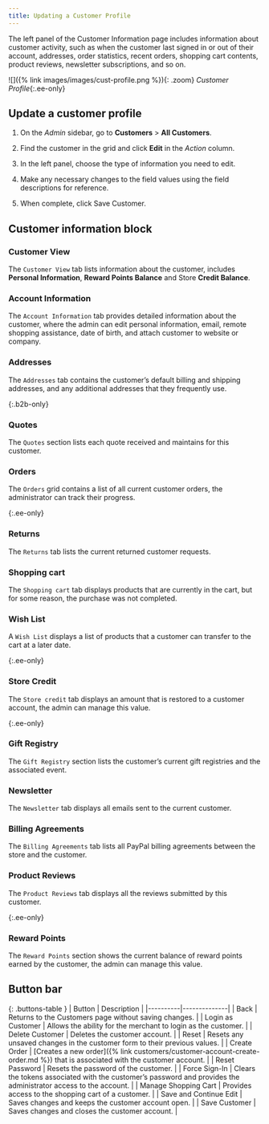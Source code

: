 ```yaml
---
title: Updating a Customer Profile
---
```


The left panel of the Customer Information page includes information about customer activity, such as when the customer last signed in or out of their account, addresses, order statistics, recent orders, shopping cart contents, product reviews, newsletter subscriptions, and so on.

![]({% link images/images/cust-profile.png %}){: .zoom}
_Customer Profile_{:.ee-only}

## Update a customer profile

1. On the _Admin_ sidebar, go to **Customers** > **All Customers**.

1. Find the customer in the grid and click **Edit** in the _Action_ column.

1. In the left panel, choose the type of information you need to edit.

1. Make any necessary changes to the field values using the field descriptions for reference.

1. When complete, click <span class="btn">Save Customer</span>.

## Customer information block

### Customer View

The `Customer View` tab lists information about the customer, includes **Personal Information**, **Reward Points Balance** and Store **Credit Balance**.

### Account Information

The `Account Information` tab provides detailed information about the customer, where the admin can edit personal information, email, remote shopping assistance, date of birth, and attach customer to website or company. 

### Addresses

The `Addresses` tab contains the customer’s default billing and shipping addresses, and any additional addresses that they frequently use.

{:.b2b-only}
### Quotes

The `Quotes` section lists each quote received and maintains for this customer.

### Orders

The `Orders` grid contains a list of all current customer orders, the administrator can track their progress.

{:.ee-only}
### Returns

The `Returns` tab lists the current returned customer requests.

### Shopping cart

The `Shopping cart` tab displays products that are currently in the cart, but for some reason, the purchase was not completed.

### Wish List

A `Wish List` displays a list of products that a customer can transfer to the cart at a later date.

{:.ee-only}
### Store Credit

The `Store credit` tab displays an amount that is restored to a customer account, the admin can manage this value.

{:.ee-only}
### Gift Registry

The `Gift Registry` section lists the customer’s current gift registries and the associated event. 

### Newsletter

The `Newsletter` tab displays all emails sent to the current customer.

### Billing Agreements

The `Billing Agreements` tab lists all PayPal billing agreements between the store and the customer.

### Product Reviews

The `Product Reviews` tab displays all the reviews submitted by this сustomer.

{:.ee-only}
### Reward Points

The `Reward Points` section shows the current balance of reward points earned by the customer, the admin can manage this value.

## Button bar

{: .buttons-table }
| Button   | Description  |
|----------|--------------|
| <span class="btn">Back</span> | Returns to the Customers page without saving changes. |
| <span class="btn">Login as Customer</span> | Allows the ability for the merchant to login as the customer. |
| <span class="btn">Delete Customer</span> | Deletes the customer account.  |
| <span class="btn">Reset</span> | Resets any unsaved changes in the customer form to their previous values.  |
| <span class="btn">Create Order</span> | [Creates a new order]({% link customers/customer-account-create-order.md %}) that is associated with the customer account.  |
| <span class="btn">Reset Password</span> | Resets the password of the customer.  |
| <span class="btn">Force Sign-In</span> | Clears the tokens associated with the customer’s password and provides the administrator access to the account. |
| <span class="btn">Manage Shopping Cart</span> | Provides access to the shopping cart of a customer. |
| <span class="btn">Save and Continue Edit</span>  | Saves changes and keeps the customer account open. |
| <span class="btn">Save Customer</span> | Saves changes and closes the customer account. |

<!--
  This is a style declaration so that buttons are not wrapped by table auto styling for column widths.
-->
<style>
.buttons-table td:first-of-type {
  width: 200px;
}
</style>
